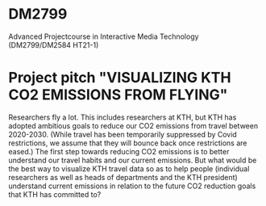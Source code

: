 # DM2799
Advanced Projectcourse in Interactive Media Technology (DM2799/DM2584 HT21-1)


# Project pitch "VISUALIZING KTH CO2 EMISSIONS FROM FLYING"

Researchers fly a lot. This includes researchers at KTH, but KTH has adopted ambitious goals to reduce our CO2 emissions from travel between 2020-2030. 
(While travel has been temporarily suppressed by Covid restrictions, we assume that they will bounce back once restrictions are eased.) 
The first step towards reducing CO2 emissions is to better understand our travel habits and our current emissions. But what would be the best way to visualize KTH travel data so as to help people (individual researchers as well as heads of departments and the KTH president) understand current emissions in relation to the future CO2 reduction goals that KTH has committed to?
